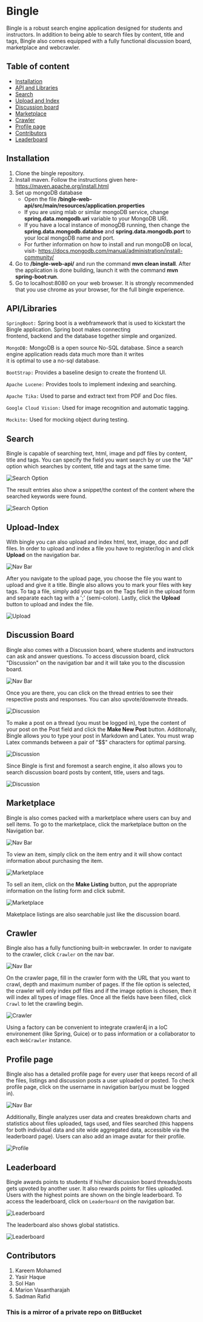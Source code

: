 # Bingle

Bingle is a robust search engine application designed for students and instructors. In addition to being able to search files by content, title and tags, Bingle also comes equipped
with a fully functional discussion board, marketplace and webcrawler.

## Table of content

- [Installation](#markdown-header-installation)
- [API and Libraries](#markdown-header-apilibraries)   
- [Search](#markdown-header-search)
- [Upload and Index](#markdown-header-upload-index) 
- [Discussion board](#markdown-header-discussion-board) 
- [Marketplace](#markdown-header-marketplace) 
- [Crawler](#markdown-header-crawler) 
- [Profile page](#markdown-header-profile-page)
- [Contributors](#markdown-header-contributors)
- [Leaderboard](#markdown-header-leaderboard)

## Installation
1. Clone the bingle repository.
2. Install maven. Follow the instructions given here- https://maven.apache.org/install.html
3. Set up mongoDB database
    * Open the file **/bingle-web-api/src/main/resources/application.properties**
    * If you are using mlab or similar mongoDB service, change **spring.data.mongodb.uri** variable to your MongoDB URI.
    * If you have a local instance of monogDB running, then change the **spring.data.mongodb.databse** and **spring.data.mongodb.port** to your local mongoDB name and port.
    * For further information on how to install and run mongoDB on local, visit- https://docs.mongodb.com/manual/administration/install-community/
4. Go to **/bingle-web-api/** and run the command **mvn clean install**. After the application is
done building, launch it with the command **mvn spring-boot:run**.
5. Go to localhost:8080 on your web browser. It is strongly recommended that you use chrome as your
browser, for the full bingle experience.

## API/Libraries
`SpringBoot:` Spring boot is a webframework that is used to kickstart the Bingle application. Spring boot makes connecting<br/>
frontend, backend and the database together simple and organized.

`MongoDB:` MongoDB is a open source No-SQL database. Since a search engine application reads data much more than it writes<br/>
it is optimal to use a no-sql database.

`BootStrap:` Provides a baseline design to create the frontend UI.

`Apache Lucene:` Provides tools to implement indexing and searching.

`Apache Tika:` Used to parse and extract text from PDF and Doc files.

`Google Cloud Vision:` Used for image recognition and automatic tagging.

`Mockito:` Used for mocking object during testing.



## Search
Bingle is capable of searching text, html, image and pdf files by content, title and tags.
You can specify the field you want search by
or use the "All" option which searches by content, title and tags at the same time. 

![Search Option](/Images/search-page1.PNG?raw=true "Search option")

The result entries also show a snippet/the context of the content where the searched keywords were found.

![Search Option](/Images/search-img2.PNG?raw=true "Search option 2")

## Upload-Index
With bingle you can also upload and index html, text, image, doc and pdf files. In order to upload and index a file
you have to register/log in and click **Upload** on the navigation bar.

![Nav Bar](/Images/nav-img1.PNG?raw=true "nav bar")

After you navigate to the upload page, you choose the file you want to upload and give it a title.
Bingle also allows you to mark your files with key tags. To tag a file, simply add your tags on the Tags field
in the upload form and separate each tag with a ';' (semi-colon). Lastly, click the **Upload** button to upload and index the file.

![Upload](/Images/upload-img1.PNG?raw=true "upload 1r")

## Discussion Board
Bingle also comes with a Discussion board, where students and instructors can ask and answer questions.
To access discussion board, click "Discussion" on the navigation bar and it will take you to the discussion board.

![Nav Bar](/Images/nav-img2.PNG?raw=true "nav 2")

Once you are there, you can click on the thread entries to see their respective posts and responses. You can also upvote/downvote threads.

![Discussion](/Images/discussion-img1.PNG?raw=true "disc 1")

To make a post on a thread (you must be logged in), type the content of your post on the Post field and click the
**Make New Post** button. Additonally, Bingle allows you to type your post in Markdown and Latex. You must wrap Latex commands
between a pair of "$$" characters for optimal parsing.

![Discussion](/Images/discussion-img2.PNG?raw=true "disc 2")

Since Bingle is first and foremost a search engine, it also allows you to search discussion board posts by content, title, users and tags.

![Discussion](/Images/discussion-img3.PNG?raw=true "disc 3")

## Marketplace
Bingle is also comes packed with a marketplace where users can buy and sell items. To go to the marketplace, click the marketplace button
on the Navigation bar.

![Nav Bar](/Images/nav-img3.PNG?raw=true "nav 4")

To view an item, simply click on the item entry and it will show contact information about purchasing the item.

![Marketplace](/Images/marketplace-img2.PNG?raw=true "market 1")

To sell an item, click on the **Make Listing** button, put the appropriate information on the listing form and click submit.

![Marketplace](/Images/marketplace-img3.PNG "market 2")

Maketplace listings are also searchable just like the discussion board.

## Crawler
Bingle also has a fully functioning built-in webcrawler. In order to navigate to the crawler, click `Crawler` on the nav bar.

![Nav Bar](/Images/nav-img4.PNG?raw=true "nav 4")

On the crawler page, fill in the crawler form with the URL that you want to crawl, depth and maximum number of pages. If the file option is
selected, the crawler will only index pdf files and if the image option is chosen, then it will index all types of image files.
Once all the fields have been filled, click `Crawl` to let the crawling begin.

![Crawler](/Images/crawl-img1.PNG?raw=true "crawl 1")

Using a factory can be convenient to integrate crawler4j in a IoC environement (like Spring, Guice) 
or to pass information or a collaborator to each `WebCrawler` instance.


## Profile page
Bingle also has a detailed profile page for every user that keeps record of all the files, listings and discussion posts a user uploaded
or posted. To check profile page, click on the username in navigation bar(you must be logged in).

![Nav Bar](/Images/nav-img5.PNG?raw=true "nav 5")

Additionally, Bingle analyzes user data and creates breakdown charts and statistics about files uploaded, tags used, and files searched (this happens
for both individual data and site wide aggregated data, accessible via the leaderboard page).
Users can also add an image avatar for their profile.

![Profile](/Images/profile-img1.PNG?raw=true "profile 1")

## Leaderboard
Bingle awards points to students if his/her discussion board threads/posts gets upvoted by another user. It also rewards points for files uploaded.
Users with the highest points are shown on the bingle leaderboard. To access the leaderboard, click on `Leaderboard` on the navigation bar.

![Leaderboard](/Images/leaderboard-img1.PNG?raw=true "Leaderboard1")

The leaderboard also shows global statistics.

![Leaderboard](/Images/leaderboard-img2.PNG?raw=true "Leaderboard2")

## Contributors
1. Kareem Mohamed
2. Yasir Haque
3. Sol Han
4. Marion Vasantharajah
5. Sadman Rafid

### This is a mirror of a private repo on BitBucket
